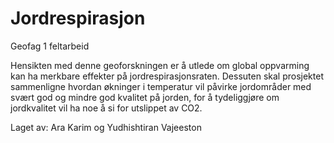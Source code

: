 # Jordrespirasjon
Geofag 1 feltarbeid

Hensikten med denne geoforskningen er å utlede om global oppvarming kan ha merkbare effekter på jordrespirasjonsraten. Dessuten skal prosjektet sammenligne hvordan økninger i temperatur vil påvirke jordområder med svært god og mindre god kvalitet på jorden, for å tydeliggjøre om jordkvalitet vil ha noe å si for utslippet av CO2.  

Laget av: Ara Karim og Yudhishtiran Vajeeston


